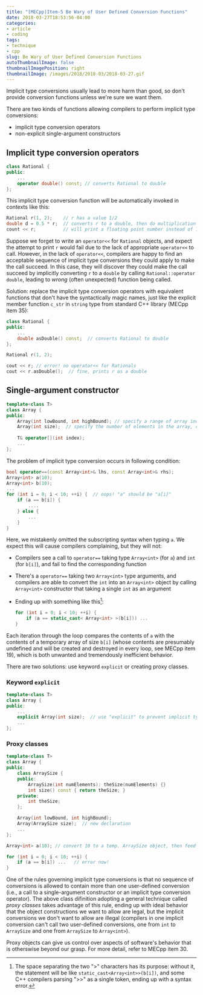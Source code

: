 ```yaml
---
title: "[MECpp]Item-5 Be Wary of User Defined Conversion Functions"
date: 2018-03-27T18:53:56-04:00
categories:
- article
- coding
tags:
- technique
- cpp
slug: Be Wary of User Defined Conversion Functions
autoThumbnailImage: false
thumbnailImagePosition: right
thumbnailImage: /images/2018/2018-03/2018-03-27.gif
---
```


Implicit type conversions usually lead to more harm than good, so don't provide conversion functions unless we're sure we want them.
<!--more-->

There are two kinds of functions allowing compilers to perform implicit type conversions: 

* implicit type conversion operators
* non-explicit single-argument constructors

## Implicit type conversion operators

```cpp
class Rational {
public:
    ...
    operator double() const; // converts Rational to double
};
```

This implicit type conversion function will be automatically invoked in contexts like this:

```cpp
Rational r(1, 2);    // r has a value 1/2
double d = 0.5 * r;  // converts r to a double, then do multiplication
count << r;          // will print a floating point number instead of 1/2 if lacking difinition of operator<<
```

Suppose we forget to write an `operator<<` for `Rational` objects, and expect the attempt to print `r` would fail due to the lack of appropriate `operator<<` to call. However, in the lack of `operator<<`, compilers are happy to find an acceptable sequence of implicit type conversions they could apply to make the call succeed. In this case, they will discover they could make the call succeed by implicitly converting `r` to a `double` by calling `Rational::operator double`, leading to _wrong_ (often unexpected) function being called.

Solution: replace the implicit type conversion operators with equivalent functions that don't have the syntactically magic names, just like the explicit member function `c_str` in `string` type from standard C++ library (MECpp item 35):

```cpp
class Rational {
public:
    ...
    double asDouble() const;  // converts Rational to double
};
```

```cpp
Rational r(1, 2);

cout << r; // error! no operator<< for Rationals
cout << r.asDouble();  // fine, prints r as a double
```

## Single-argument constructor

```cpp
template<class T>
class Array {
public:
    Array(int lowBound, int highBound); // specify a range of array indices, ineligible for type-conversion
    Array(int size);  // specify the number of elements in the array, can be used as a type conversion function
    
    T& operator[](int index);
    ...
};
```

The problem of implicit type conversion occurs in following condition:

```cpp
bool operator==(const Array<int>& lhs, const Array<int>& rhs);
Array<int> a(10);
Array<int> b(10);
...
for (int i = 0; i < 10; ++i) {  // oops! "a" should be "a[i]"
    if (a == b[i]) {
        ....
    } else {
        ...
    }
}
```

Here, we mistakenly omitted the subscripting syntax when typing `a`. We expect this will cause compilers complaining, but they will not:

* Compilers see a call to `operator==` taking type `Array<int>` (for `a`) and `int` (for `b[i]`), and fail to find the corresponding function
* There's a `operator==` taking two `Array<int>` type arguments, and compilers are able to convert the `int` into an `Array<int>` object by calling `Array<int>` constructor that taking a single `int` as an argument
* Ending up with something like this[^1]:

    ```cpp
    for (int i = 0; i < 10; ++i) {
        if (a == static_cast< Array<int> >(b[i])) ...
    }
    ```

Each iteration through the loop compares the contents of `a` with the contents of a temporary array of size `b[i]` (whose contents are presumably undefined and will be created and destroyed in every loop, see MECpp item 19), which is both unwanted and tremendously inefficient behavior.

There are two solutions: use keyword `explicit` or creating proxy classes.

### Keyword `explicit`

```cpp
template<class T>
class Array {
public:
    ...
    explicit Array(int size);  // use "explicit" to prevent implicit type conversion    
    ...    
};
```

### Proxy classes

```cpp
template<class T>
class Array {
public:
    class ArraySize {
    public:
        ArraySize(int numElements): theSize(numElements) {}
        int size() const { return theSize; }
    private:
        int theSize;
    };

    Array(int lowBound, int highBound);
    Array(ArraySize size);  // new declaration
    ...
};
```

```cpp
Array<int> a(10); // convert 10 to a temp. ArraySize object, then feed that temp. object to Array<int> ctor.

for (int i = 0; i < 10; ++i) {
    if (a == b[i]) ...   // error now!
}
```

One of the rules governing implicit type conversions is that no sequence of conversions is allowed to contain more than one user-defined conversion (i.e., a call to a single-argument constructor or an implicit type conversion operator). The above class difinition adopting a general technique called _proxy classes_ takes advantage of this rule, ending up with ideal behavior that the object constructions we want to allow are legal, but the implicit conversions we don't want to allow are illegal (compilers in one implicit conversion can't call two user-defined conversions, one from `int` to `ArraySize` and one from `ArraySize` to `Array<int>`).

Proxy objects can give us control over aspects of software's behavior that is otherswise beyond our grasp. For more detail, refer to MECpp item 30.

[^1]: The space separating the two ">" characters has its purpose: without it, the statement will be like `static_cast<Array<int>>(b[i])`, and some C++ compilers parsing ">>" as a single token, ending up with a syntax error.